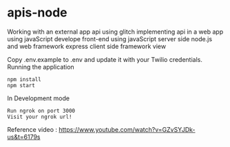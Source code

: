 # apis-node

 Working with an external app api using glitch
 implementing api in a web app using javaScript
 develope front-end using javaScript
 server side node.js and web framework express
 client side framework view

Copy .env.example to .env and update it with your Twilio credentials.
Running the application

    npm install
    npm start

In Development mode

    Run ngrok on port 3000
    Visit your ngrok url!

Reference 
     video : https://www.youtube.com/watch?v=GZvSYJDk-us&t=6179s

